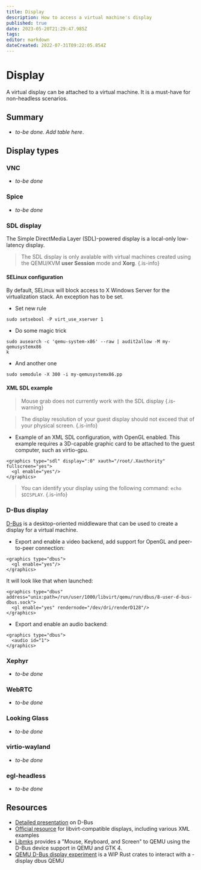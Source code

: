 ```yaml
---
title: Display
description: How to access a virtual machine's display
published: true
date: 2023-05-20T21:29:47.985Z
tags: 
editor: markdown
dateCreated: 2022-07-31T09:22:05.854Z
---
```


# Display

A virtual display can be attached to a virtual machine. It is a must-have for non-headless scenarios.

## Summary

* *to-be done. Add table here*.

## Display types

### VNC

* *to-be done*

### Spice

* *to-be done*

### SDL display

The Simple DirectMedia Layer (SDL)-powered display is a local-only low-latency display. 

> The SDL display is only avalable with virtual machines created using the QEMU/KVM **user Session** mode and **Xorg**.
{.is-info}

#### SELinux configuration

By default, SELinux will block access to X Windows Server for the virtualization stack. An exception has to be set.

* Set new rule

```
sudo setsebool -P virt_use_xserver 1
```

* Do some magic trick 

```
sudo ausearch -c 'qemu-system-x86' --raw | audit2allow -M my-qemusystemx86
k
```

* And another one

```
sudo semodule -X 300 -i my-qemusystemx86.pp
```

#### XML SDL example

> Mouse grab does not currently work with the SDL display
{.is-warning}

> The display resolution of your guest display should not exceed that of your physical screen.
{.is-info}

* Example of an XML SDL configuration, with OpenGL enabled. This example requires a 3D-capable graphic card to be attached to the guest computer, such as virtio-gpu.

```
<graphics type="sdl" display=":0" xauth="/root/.Xauthority" fullscreen="yes">
  <gl enable="yes"/>
</graphics>
```

> You can identify your display using the following command: `echo $DISPLAY`.
{.is-info}

### D-Bus display

[D-Bus](https://www.freedesktop.org/wiki/Software/dbus/) is a desktop-oriented middleware that can be used to create a display for a virtual machine.  

* Export and enable a video backend, add support for OpenGL and peer-to-peer connection:

```
<graphics type="dbus">
  <gl enable="yes"/>
</graphics>
```

It will look like that when launched: 

```
<graphics type="dbus" address="unix:path=/run/user/1000/libvirt/qemu/run/dbus/8-user-d-bus-dbus.sock">
  <gl enable="yes" rendernode="/dev/dri/renderD128"/>
</graphics>
```
* Export and enable an audio backend:

```
<graphics type="dbus">
  <audio id="1">
</graphics>
``` 

### Xephyr

* *to-be done*

### WebRTC

* *to-be done*

### Looking Glass

* *to-be done*

### virtio-wayland

* *to-be done*

### egl-headless

* *to-be done*

## Resources

* [Detailed presentation](https://bootlin.com/pub/conferences/2016/meetup/dbus/josserand-dbus-meetup.pdf) on D-Bus
* [Official resource](https://libvirt.org/formatdomain.html#graphical-framebuffers) for libvirt-compatible displays, including various XML examples
* [Libmks](https://gitlab.gnome.org/chergert/libmks) provides a "Mouse, Keyboard, and Screen" to QEMU using the D-Bus device support in QEMU and GTK 4. 
* [QEMU D-Bus display experiment](https://gitlab.com/marcandre.lureau/qemu-display/) is a WIP Rust crates to interact with a -display dbus QEMU
